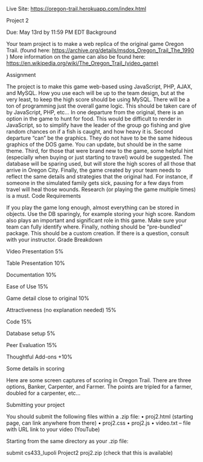 
Live Site: https://oregon-trail.herokuapp.com/index.html

Project 2

Due: May 13rd by 11:59 PM EDT
Background

Your team project is to make a web replica of the original game Oregon Trail. (found here: https://archive.org/details/msdos_Oregon_Trail_The_1990 ) More information on the game can also be found here: https://en.wikipedia.org/wiki/The_Oregon_Trail_(video_game) 

Assignment

The project is to make this game web-based using JavaScript, PHP, AJAX, and MySQL. How you use each will be up to the team design, but at the very least, to keep the high score should be using MySQL. There will be a ton of programming just the overall game logic. This should be taken care of by JavaScript, PHP, etc…
In one departure from the original, there is an option in the game to hunt for food. This would be difficult to render in JavaScript, so to simplify have the leader of the group go fishing and give random chances on if a fish is caught, and how heavy it is.
Second departure “can” be the graphics. They do not have to be the same hideous graphics of the DOS game. You can update, but should be in the same theme.
Third, for those that were brand new to the game, some helpful hint (especially when buying or just starting to travel) would be suggested.
The database will be sparing used, but will store the high scores of all those that arrive in Oregon City. 
Finally, the game created by your team needs to reflect the same details and strategies that the original had. For instance, if someone in the simulated family gets sick, pausing for a few days from travel will heal those wounds. Research (or playing the game multiple times) is a must.
Code Requirements

If you play the game long enough, almost everything can be stored in objects. Use the DB sparingly, for example storing your high score.
Random also plays an important and significant role in this game. Make sure your team can fully identify where.
Finally, nothing should be “pre-bundled” package. This should be a custom creation. If there is a question, consult with your instructor.
Grade Breakdown

Video Presentation 5%

Table Presentation 10%

Documentation 10%

Ease of Use 15%

Game detail close to original 10%

Attractiveness (no explanation needed) 15%

Code 15%

Database setup 5%

Peer Evaluation 15%

Thoughtful Add-ons +10%

Some details in scoring

Here are some screen captures of scoring in Oregon Trail. There are three options, Banker, Carpenter, and Farmer. The points are tripled for a farmer, doubled for a carpenter, etc…
 	 



Submitting your project

You should submit the following files within a .zip file:
•	proj2.html (starting page, can link anywhere from there)
•	proj2.css
•	proj2.js
•	video.txt – file with URL link to your video (YouTube)

Starting from the same directory as your .zip file:

submit cs433_lupoli Project2 proj2.zip   (check that this is available)


